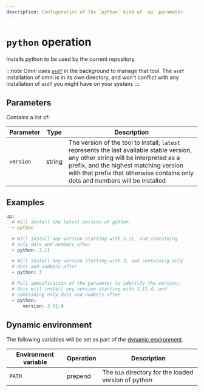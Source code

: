 ```yaml
---
description: Configuration of the `python` kind of `up` parameter
---
```


# `python` operation

Installs python to be used by the current repository.

:::note
Omni uses [`asdf`](https://asdf-vm.com/) in the background to manage that tool. The `asdf` installation of omni is in its own directory, and won't conflict with any installation of `asdf` you might have on your system.
:::

## Parameters

Contains a list of:

| Parameter        | Type      | Description                                           |
|------------------|-----------|-------------------------------------------------------|
| `version` | string | The version of the tool to install; `latest` represents the last available stable version, any other string will be interpreted as a prefix, and the highest matching version with that prefix that otherwise contains only dots and numbers will be installed |

## Examples

```yaml
up:
  # Will install the latest version of python
  - python

  # Will install any version starting with 3.11, and containing
  # only dots and numbers after
  - python: 3.11

  # Will install any version starting with 3, and containing only
  # dots and numbers after
  - python: 3

  # Full specification of the parameter to identify the version;
  # this will install any version starting with 3.11.4, and
  # containing only dots and numbers after
  - python:
      version: 3.11.4
```

## Dynamic environment

The following variables will be set as part of the [dynamic environment](/reference/dynamic-environment).

| Environment variable | Operation | Description |
|----------------------|-----------|-------------|
| `PATH` | prepend | The `bin` directory for the loaded version of python |
